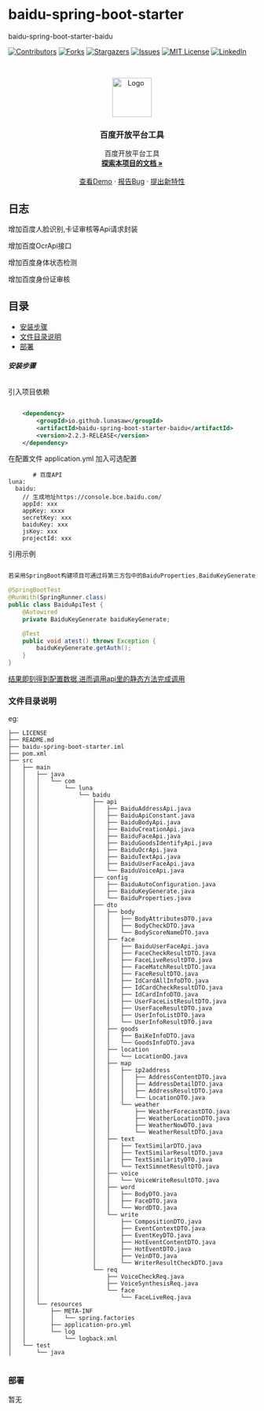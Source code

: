 

# baidu-spring-boot-starter

baidu-spring-boot-starter-baidu

<!-- PROJECT SHIELDS -->

[![Contributors][contributors-shield]][contributors-url]
[![Forks][forks-shield]][forks-url]
[![Stargazers][stars-shield]][stars-url]
[![Issues][issues-shield]][issues-url]
[![MIT License][license-shield]][license-url]
[![LinkedIn][linkedin-shield]][linkedin-url]

<!-- PROJECT LOGO -->
<br />

<p align="center">
  <a href="https://github.com/czy1024/baidu-spring-boot-starter/">
    <img src="https://i.loli.net/2020/07/28/5MzIVArBZyp8NgX.png" alt="Logo" width="80" height="80">
  </a>

  <h3 align="center">百度开放平台工具</h3>
  <p align="center">
    百度开放平台工具
    <br />
    <a href="https://github.com/czy1024/baidu-spring-boot-starter"><strong>探索本项目的文档 »</strong></a>
    <br />
    <br />
    <a href="">查看Demo</a>
    ·
    <a href="">报告Bug</a>
    ·
    <a href="https://github.com/czy1024/baidu-spring-boot-starter/issues">提出新特性</a>
  </p>

</p>

## 日志
 增加百度人脸识别,卡证审核等Api请求封装

 增加百度OcrApi接口

 增加百度身体状态检测

 增加百度身份证审核
 
## 目录

- [安装步骤](#安装步骤)
- [文件目录说明](#文件目录说明)
- [部署](#部署)

###### **安装步骤**


引入项目依赖

```xml

    <dependency>
        <groupId>io.github.lunasaw</groupId>
        <artifactId>baidu-spring-boot-starter-baidu</artifactId>
        <version>2.2.3-RELEASE</version>
    </dependency>
```
在配置文件 application.yml 加入可选配置

```text
       # 百度API
luna:
  baidu:
    // 生成地址https://console.bce.baidu.com/
    appId: xxx
    appKey: xxxx
    secretKey: xxx
    baiduKey: xxx
    jsKey: xxx
    projectId: xxx
```

引用示例

```java

若采用SpringBoot构建项目可通过将第三方包中的BaiduProperties,BaiduKeyGenerate通过Spring配置文件注入Spring管理

@SpringBootTest
@RunWith(SpringRunner.class)
public class BaiduApiTest {
    @Autowired
    private BaiduKeyGenerate baiduKeyGenerate;

    @Test
    public void atest() throws Exception {
        baiduKeyGenerate.getAuth();
    }
}


```

[结果即刻得到配置数据,进而调用api里的静态方法完成调用]()


### 文件目录说明
eg:

```
├── LICENSE
├── README.md
├── baidu-spring-boot-starter.iml
├── pom.xml
├── src
│   ├── main
│   │   ├── java
│   │   │   └── com
│   │   │       └── luna
│   │   │           └── baidu
│   │   │               ├── api
│   │   │               │   ├── BaiduAddressApi.java
│   │   │               │   ├── BaiduApiConstant.java
│   │   │               │   ├── BaiduBodyApi.java
│   │   │               │   ├── BaiduCreationApi.java
│   │   │               │   ├── BaiduFaceApi.java
│   │   │               │   ├── BaiduGoodsIdentifyApi.java
│   │   │               │   ├── BaiduOcrApi.java
│   │   │               │   ├── BaiduTextApi.java
│   │   │               │   ├── BaiduUserFaceApi.java
│   │   │               │   └── BaiduVoiceApi.java
│   │   │               ├── config
│   │   │               │   ├── BaiduAutoConfiguration.java
│   │   │               │   ├── BaiduKeyGenerate.java
│   │   │               │   └── BaiduProperties.java
│   │   │               ├── dto
│   │   │               │   ├── body
│   │   │               │   │   ├── BodyAttributesDTO.java
│   │   │               │   │   ├── BodyCheckDTO.java
│   │   │               │   │   └── BodyScoreNameDTO.java
│   │   │               │   ├── face
│   │   │               │   │   ├── BaiduUserFaceApi.java
│   │   │               │   │   ├── FaceCheckResultDTO.java
│   │   │               │   │   ├── FaceLiveResultDTO.java
│   │   │               │   │   ├── FaceMatchResultDTO.java
│   │   │               │   │   ├── FaceResultDTO.java
│   │   │               │   │   ├── IdCardAllInfoDTO.java
│   │   │               │   │   ├── IdCardCheckResultDTO.java
│   │   │               │   │   ├── IdCardInfoDTO.java
│   │   │               │   │   ├── UserFaceListResultDTO.java
│   │   │               │   │   ├── UserFaceResultDTO.java
│   │   │               │   │   ├── UserInfoListDTO.java
│   │   │               │   │   └── UserInfoResultDTO.java
│   │   │               │   ├── goods
│   │   │               │   │   ├── BaiKeInfoDTO.java
│   │   │               │   │   └── GoodsInfoDTO.java
│   │   │               │   ├── location
│   │   │               │   │   └── LocationDO.java
│   │   │               │   ├── map
│   │   │               │   │   ├── ip2address
│   │   │               │   │   │   ├── AddressContentDTO.java
│   │   │               │   │   │   ├── AddressDetailDTO.java
│   │   │               │   │   │   ├── AddressResultDTO.java
│   │   │               │   │   │   └── LocationDTO.java
│   │   │               │   │   └── weather
│   │   │               │   │       ├── WeatherForecastDTO.java
│   │   │               │   │       ├── WeatherLocationDTO.java
│   │   │               │   │       ├── WeatherNowDTO.java
│   │   │               │   │       └── WeatherResultDTO.java
│   │   │               │   ├── text
│   │   │               │   │   ├── TextSimilarDTO.java
│   │   │               │   │   ├── TextSimilarResultDTO.java
│   │   │               │   │   ├── TextSimilarityDTO.java
│   │   │               │   │   └── TextSimnetResultDTO.java
│   │   │               │   ├── voice
│   │   │               │   │   └── VoiceWriteResultDTO.java
│   │   │               │   ├── word
│   │   │               │   │   ├── BodyDTO.java
│   │   │               │   │   ├── FaceDTO.java
│   │   │               │   │   └── WordDTO.java
│   │   │               │   └── write
│   │   │               │       ├── CompositionDTO.java
│   │   │               │       ├── EventContextDTO.java
│   │   │               │       ├── EventKeyDTO.java
│   │   │               │       ├── HotEventContentDTO.java
│   │   │               │       ├── HotEventDTO.java
│   │   │               │       ├── VeinDTO.java
│   │   │               │       └── WriterResultCheckDTO.java
│   │   │               └── req
│   │   │                   ├── VoiceCheckReq.java
│   │   │                   ├── VoiceSynthesisReq.java
│   │   │                   └── face
│   │   │                       └── FaceLiveReq.java
│   │   └── resources
│   │       ├── META-INF
│   │       │   └── spring.factories
│   │       ├── application-pro.yml
│   │       └── log
│   │           └── logback.xml
│   └── test
│       └── java


```

### 部署

暂无


<!-- links -->
[your-project-path]:czy1024/baidu-spring-boot-starter
[contributors-shield]: https://img.shields.io/github/contributors/czy1024/baidu-spring-boot-starter.svg?style=flat-square
[contributors-url]: https://github.com/czy1024/baidu-spring-boot-starter/graphs/contributors
[forks-shield]: https://img.shields.io/github/forks/czy1024/baidu-spring-boot-starter.svg?style=flat-square
[forks-url]: https://github.com/czy1024/baidu-spring-boot-starter/network/members
[stars-shield]: https://img.shields.io/github/stars/czy1024/baidu-spring-boot-starter.svg?style=flat-square
[stars-url]: https://github.com/czy1024/baidu-spring-boot-starter/stargazers
[issues-shield]: https://img.shields.io/github/issues/czy1024/baidu-spring-boot-starter.svg?style=flat-square
[issues-url]: https://img.shields.io/github/issues/czy1024/baidu-spring-boot-starter.svg
[license-shield]: https://img.shields.io/github/license/czy1024/baidu-spring-boot-starter.svg?style=flat-square
[license-url]: https://github.com/czy1024/baidu-spring-boot-starter/blob/master/LICENSE.txt
[linkedin-shield]: https://img.shields.io/badge/-LinkedIn-black.svg?style=flat-square&logo=linkedin&colorB=555
[linkedin-url]: https://linkedin.com/in/baidu-spring-boot-starter




